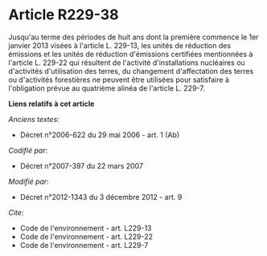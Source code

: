 # Article R229-38

Jusqu'au terme des périodes de huit ans dont la première commence le 1er janvier 2013 visées à l'article L. 229-13, les
unités de réduction des émissions et les unités de réduction d'émissions certifiées mentionnées à l'article L. 229-22 qui
résultent de l'activité d'installations nucléaires ou d'activités d'utilisation des terres, du changement d'affectation des
terres ou d'activités forestières ne peuvent être utilisées pour satisfaire à l'obligation prévue au quatrième alinéa de
l'article L. 229-7.

**Liens relatifs à cet article**

_Anciens textes_:

  - Décret n°2006-622 du 29 mai 2006 - art. 1 (Ab)

_Codifié par_:

  - Décret n°2007-397 du 22 mars 2007

_Modifié par_:

  - Décret n°2012-1343 du 3 décembre 2012 - art. 9

_Cite_:

  - Code de l'environnement - art. L229-13
  - Code de l'environnement - art. L229-22
  - Code de l'environnement - art. L229-7
